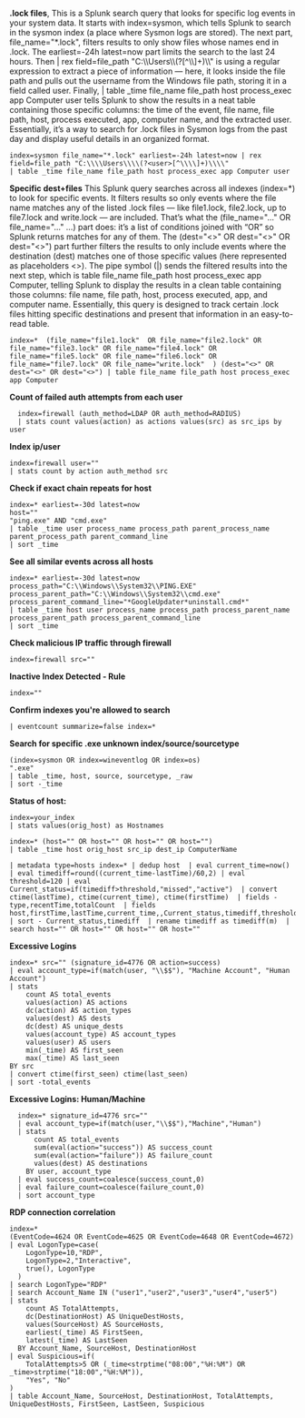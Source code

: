 **.lock files**, 
This is a Splunk search query that looks for specific log events in your system data. It starts with index=sysmon, which tells Splunk to search in the sysmon index (a place where Sysmon logs are stored). The next part, file_name="*.lock", filters results to only show files whose names end in .lock. The earliest=-24h latest=now part limits the search to the last 24 hours. Then | rex field=file_path "C:\\\\Users\\\\(?<user>[^\\\\]+)\\\\" is using a regular expression to extract a piece of information — here, it looks inside the file path and pulls out the username from the Windows file path, storing it in a field called user. Finally, | table _time file_name file_path host process_exec app Computer user tells Splunk to show the results in a neat table containing those specific columns: the time of the event, file name, file path, host, process executed, app, computer name, and the extracted user. Essentially, it’s a way to search for .lock files in Sysmon logs from the past day and display useful details in an organized format.
  ```
  index=sysmon file_name="*.lock" earliest=-24h latest=now | rex field=file_path "C:\\\\Users\\\\(?<user>[^\\\\]+)\\\\"
  | table _time file_name file_path host process_exec app Computer user
  ```

**Specific dest+files**
This Splunk query searches across all indexes (index=*) to look for specific events. It filters results so only events where the file name matches any of the listed .lock files — like file1.lock, file2.lock, up to file7.lock and write.lock — are included. That’s what the (file_name="..." OR file_name="..." …) part does: it’s a list of conditions joined with “OR” so Splunk returns matches for any of them. The (dest="<>" OR dest="<>" OR dest="<>") part further filters the results to only include events where the destination (dest) matches one of those specific values (here represented as placeholders <>). The pipe symbol (|) sends the filtered results into the next step, which is table file_name file_path host process_exec app Computer, telling Splunk to display the results in a clean table containing those columns: file name, file path, host, process executed, app, and computer name. Essentially, this query is designed to track certain .lock files hitting specific destinations and present that information in an easy-to-read table.
  ```
  index=*  (file_name="file1.lock"  OR file_name="file2.lock" OR file_name="file3.lock" OR file_name="file4.lock" OR file_name="file5.lock" OR file_name="file6.lock" OR file_name="file7.lock" OR file_name="write.lock"  ) (dest="<>" OR dest="<>" OR dest="<>") | table file_name file_path host process_exec app Computer
  ```

**Count of failed auth attempts from each user**
```
  index=firewall (auth_method=LDAP OR auth_method=RADIUS)
  | stats count values(action) as actions values(src) as src_ips by user
```

**Index ip/user**
  ```
  index=firewall user=""
  | stats count by action auth_method src
  ```

**Check if exact chain repeats for host**
  ```
  index=* earliest=-30d latest=now
  host=""
  "ping.exe" AND "cmd.exe" 
  | table _time user process_name process_path parent_process_name parent_process_path parent_command_line
  | sort _time
  ```

**See all similar events across all hosts**

  ```
  index=* earliest=-30d latest=now
  process_path="C:\\Windows\\System32\\PING.EXE"
  process_parent_path="C:\\Windows\\System32\\cmd.exe"
  process_parent_command_line="*GoogleUpdater*uninstall.cmd*"
  | table _time host user process_name process_path process_parent_name process_parent_path process_parent_command_line
  | sort _time
  ```

**Check malicious IP traffic through firewall**
  ```
  index=firewall src=""
  ```

**Inactive Index Detected - Rule**
```
index=""
```

**Confirm indexes you're allowed to search**
  ```
  | eventcount summarize=false index=*
  ```

**Search for specific .exe unknown index/source/sourcetype**
  ```
  (index=sysmon OR index=wineventlog OR index=os)
  ".exe"
  | table _time, host, source, sourcetype, _raw
  | sort -_time
   ```

**Status of host:**
  ```
  index=your_index
  | stats values(orig_host) as Hostnames
  ```

  ```
  index=* (host="" OR host="" OR host="" OR host="")
  | table _time host orig_host src_ip dest_ip ComputerName
  ```

  ```
  | metadata type=hosts index=* | dedup host  | eval current_time=now()  | eval timediff=round((current_time-lastTime)/60,2) | eval threshold=120 | eval Current_status=if(timediff>threshold,"missed","active")  | convert ctime(lastTime), ctime(current_time), ctime(firstTime)  | fields - type,recentTime,totalCount  | fields host,firstTime,lastTime,current_time,,Current_status,timediff,threshold  | sort - Current_status,timediff  | rename timediff as timediff(m)  | search host="" OR host="" OR host="" OR host="" 
  ```

**Excessive Logins**
  ```
  index=* src="" (signature_id=4776 OR action=success)
  | eval account_type=if(match(user, "\\$$"), "Machine Account", "Human Account")
  | stats 
      count AS total_events
      values(action) AS actions
      dc(action) AS action_types
      values(dest) AS dests
      dc(dest) AS unique_dests
      values(account_type) AS account_types
      values(user) AS users
      min(_time) AS first_seen
      max(_time) AS last_seen
  BY src
  | convert ctime(first_seen) ctime(last_seen)
  | sort -total_events
  ```

**Excessive Logins: Human/Machine**
```
  index=* signature_id=4776 src=""
  | eval account_type=if(match(user,"\\$$"),"Machine","Human")
  | stats 
      count AS total_events 
      sum(eval(action="success")) AS success_count 
      sum(eval(action="failure")) AS failure_count 
      values(dest) AS destinations
    BY user, account_type
  | eval success_count=coalesce(success_count,0)
  | eval failure_count=coalesce(failure_count,0)
  | sort account_type
  ```

**RDP connection correlation**
  ```
  index=*
  (EventCode=4624 OR EventCode=4625 OR EventCode=4648 OR EventCode=4672)
  | eval LogonType=case(
      LogonType=10,"RDP",
      LogonType=2,"Interactive",
      true(), LogonType
    )
  | search LogonType="RDP"
  | search Account_Name IN ("user1","user2","user3","user4","user5")
  | stats 
      count AS TotalAttempts,
      dc(DestinationHost) AS UniqueDestHosts,
      values(SourceHost) AS SourceHosts,
      earliest(_time) AS FirstSeen,
      latest(_time) AS LastSeen
    BY Account_Name, SourceHost, DestinationHost
  | eval Suspicious=if(
      TotalAttempts>5 OR (_time<strptime("08:00","%H:%M") OR _time>strptime("18:00","%H:%M")),
      "Yes", "No"
  )
  | table Account_Name, SourceHost, DestinationHost, TotalAttempts, UniqueDestHosts, FirstSeen, LastSeen, Suspicious
  ```
